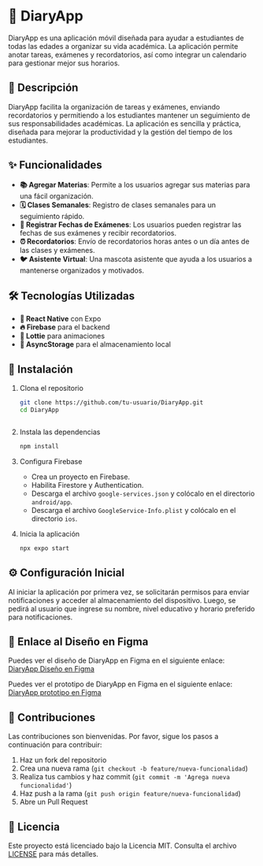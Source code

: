 # 📔 DiaryApp

DiaryApp es una aplicación móvil diseñada para ayudar a estudiantes de todas las edades a organizar su vida académica. La aplicación permite anotar tareas, exámenes y recordatorios, así como integrar un calendario para gestionar mejor sus horarios.

## 📄 Descripción

DiaryApp facilita la organización de tareas y exámenes, enviando recordatorios y permitiendo a los estudiantes mantener un seguimiento de sus responsabilidades académicas. La aplicación es sencilla y práctica, diseñada para mejorar la productividad y la gestión del tiempo de los estudiantes.

## ✨ Funcionalidades

- **📚 Agregar Materias**: Permite a los usuarios agregar sus materias para una fácil organización.
- **🗓️ Clases Semanales**: Registro de clases semanales para un seguimiento rápido.
- **📝 Registrar Fechas de Exámenes**: Los usuarios pueden registrar las fechas de sus exámenes y recibir recordatorios.
- **⏰ Recordatorios**: Envío de recordatorios horas antes o un día antes de las clases y exámenes.
- **🐦 Asistente Virtual**: Una mascota asistente que ayuda a los usuarios a mantenerse organizados y motivados.

## 🛠️ Tecnologías Utilizadas

- **📱 React Native** con Expo
- **🔥 Firebase** para el backend
- **🎨 Lottie** para animaciones
- **💾 AsyncStorage** para el almacenamiento local

## 🚀 Instalación

1. Clona el repositorio
   ```bash
   git clone https://github.com/tu-usuario/DiaryApp.git
   cd DiaryApp



2. Instala las dependencias
   ```bash
   npm install
   ```

3. Configura Firebase
   - Crea un proyecto en Firebase.
   - Habilita Firestore y Authentication.
   - Descarga el archivo `google-services.json` y colócalo en el directorio `android/app`.
   - Descarga el archivo `GoogleService-Info.plist` y colócalo en el directorio `ios`.

4. Inicia la aplicación
   ```bash
   npx expo start
   ```

## ⚙️ Configuración Inicial

Al iniciar la aplicación por primera vez, se solicitarán permisos para enviar notificaciones y acceder al almacenamiento del dispositivo. Luego, se pedirá al usuario que ingrese su nombre, nivel educativo y horario preferido para notificaciones.

## 🔗 Enlace al Diseño en Figma

Puedes ver el diseño de DiaryApp en Figma en el siguiente enlace: [DiaryApp Diseño en Figma](https://www.figma.com/design/QrwM9X3SWIXB9XrdjDsh69/DiaryApp?node-id=0-1&t=MsqtYLsQ4bUfybC1-1)

Puedes ver el prototipo de DiaryApp en Figma en el siguiente enlace: [DiaryApp prototipo en Figma](https://www.figma.com/proto/QrwM9X3SWIXB9XrdjDsh69/DiaryApp?node-id=0-1&t=MsqtYLsQ4bUfybC1-1)

## 🤝 Contribuciones

Las contribuciones son bienvenidas. Por favor, sigue los pasos a continuación para contribuir:

1. Haz un fork del repositorio
2. Crea una nueva rama (`git checkout -b feature/nueva-funcionalidad`)
3. Realiza tus cambios y haz commit (`git commit -m 'Agrega nueva funcionalidad'`)
4. Haz push a la rama (`git push origin feature/nueva-funcionalidad`)
5. Abre un Pull Request

## 📜 Licencia

Este proyecto está licenciado bajo la Licencia MIT. Consulta el archivo [LICENSE](LICENSE.txt) para más detalles.

